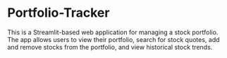 # Portfolio-Tracker
This is a Streamlit-based web application for managing a stock portfolio. The app allows users to view their portfolio, search for stock quotes, add and remove stocks from the portfolio, and view historical stock trends.
